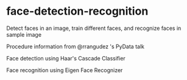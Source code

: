 # face-detection-recognition
Detect faces in an image, train different faces, and recognize faces in sample image

Procedure information from @rrangudez 's PyData talk

Face detection using Haar's Cascade Classifier

Face recognition using Eigen Face Recognizer

